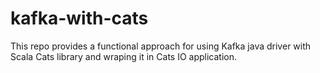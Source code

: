 # kafka-with-cats
This repo provides a functional approach for using Kafka java driver with Scala Cats library and wraping it in Cats IO application.
